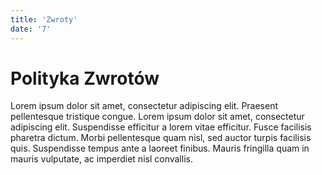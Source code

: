 ```yaml
---
title: 'Zwroty'
date: '7'
---
```

# Polityka Zwrotów
Lorem ipsum dolor sit amet, consectetur adipiscing elit. Praesent pellentesque tristique congue. Lorem ipsum dolor sit amet, consectetur adipiscing elit. Suspendisse efficitur a lorem vitae efficitur. Fusce facilisis pharetra dictum. Morbi pellentesque quam nisl, sed auctor turpis facilisis quis. Suspendisse tempus ante a laoreet finibus. Mauris fringilla quam in mauris vulputate, ac imperdiet nisl convallis. 